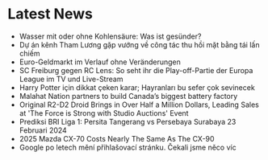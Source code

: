 # Latest News
-  Wasser mit oder ohne Kohlensäure: Was ist gesünder?
-  Dự án kênh Tham Lương gặp vướng về công tác thu hồi mặt bằng tái lấn chiếm
-  Euro-Geldmarkt im Verlauf ohne Veränderungen
-  SC Freiburg gegen RC Lens: So seht ihr die Play-off-Partie der Europa League im TV und Live-Stream
-  Harry Potter için dikkat çeken karar; Hayranları bu sefer çok sevinecek
-  Malahat Nation partners to build Canada’s biggest battery factory
-  Original R2-D2 Droid Brings in Over Half a Million Dollars, Leading Sales at 'The Force is Strong with Studio Auctions' Event
-  Prediksi BRI Liga 1: Persita Tangerang vs Persebaya Surabaya 23 Februari 2024
-  2025 Mazda CX-70 Costs Nearly The Same As The CX-90
-  Google po letech mění přihlašovací stránku. Čekali jsme něco víc
